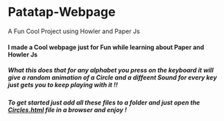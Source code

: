 # Patatap-Webpage
A Fun Cool Project using Howler and Paper Js

#### I made a Cool webpage just for Fun while learning about Paper and Howler Js

##### What this does that for any alphabet you press on the keyboard it will give a random animation of a Circle and a diffeent Sound for every key just gets you to keep playing with it !!

##### To get started just add all these files to a folder and just open the [Circles.html](https://github.com/MoizSitabkhan/Patatap-Webpage/blob/master/circles.html) file in a browser and enjoy !
